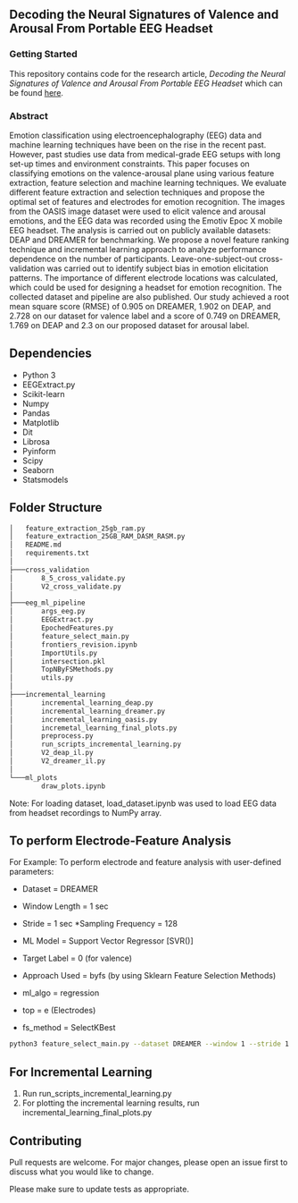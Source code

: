 ## Decoding the Neural Signatures of Valence and Arousal From Portable EEG Headset

### Getting Started
This repository contains code for the research article, _Decoding the Neural Signatures of Valence and Arousal From Portable EEG Headset_ which can be found [here](https://www.frontiersin.org/articles/10.3389/fnhum.2022.1051463/abstract).

### Abstract

Emotion classification using electroencephalography (EEG) data and machine learning techniques have been on the rise in the recent past. However, past studies use data from medical-grade EEG setups with long set-up times and environment constraints. This paper focuses on classifying emotions on the valence-arousal plane using various feature extraction, feature selection and machine learning techniques.
We evaluate different feature extraction and selection techniques and propose the optimal set of features and electrodes for emotion recognition. The images from the OASIS image dataset were used to elicit valence and arousal emotions, and the EEG data was recorded using the Emotiv Epoc X mobile EEG headset. The analysis is carried out on publicly available datasets: DEAP and DREAMER for benchmarking. We propose a novel feature ranking technique and incremental learning approach to analyze performance dependence on the number of participants. Leave-one-subject-out cross-validation was carried out to identify subject bias in emotion elicitation patterns. The importance of different electrode locations was calculated, which could be used for designing a headset for emotion recognition. The collected dataset and pipeline are also published. Our study achieved a root mean square score (RMSE) of 0.905 on DREAMER, 1.902 on DEAP, and 2.728 on our dataset for valence label and a score of 0.749 on DREAMER, 1.769 on DEAP and 2.3 on our proposed dataset for arousal label.

## Dependencies

* Python 3
* EEGExtract.py
* Scikit-learn
* Numpy
* Pandas
* Matplotlib
* Dit
* Librosa
* Pyinform
* Scipy
* Seaborn
* Statsmodels

## Folder Structure

```bash
│   feature_extraction_25gb_ram.py
│   feature_extraction_25GB_RAM_DASM_RASM.py
│   README.md
│   requirements.txt
│
├───cross_validation
│       8_5_cross_validate.py
│       V2_cross_validate.py
│
├───eeg_ml_pipeline
│       args_eeg.py
│       EEGExtract.py
│       EpochedFeatures.py
│       feature_select_main.py
│       frontiers_revision.ipynb
│       ImportUtils.py
│       intersection.pkl
│       TopNByFSMethods.py
│       utils.py
│
├───incremental_learning
│       incremental_learning_deap.py
│       incremental_learning_dreamer.py
│       incremental_learning_oasis.py
│       incremetal_learning_final_plots.py
│       preprocess.py
│       run_scripts_incremental_learning.py
│       V2_deap_il.py
│       V2_dreamer_il.py
│
└───ml_plots
        draw_plots.ipynb
```

Note: For loading dataset, load_dataset.ipynb was used to load EEG data from headset recordings to NumPy array.

## To perform Electrode-Feature Analysis

For Example: To perform electrode and feature analysis with user-defined parameters:

* Dataset = DREAMER
* Window Length = 1 sec
* Stride = 1 sec
*Sampling Frequency =  128

* ML Model = Support Vector Regressor [SVR()]

* Target Label = 0 (for valence)
* Approach Used = byfs (by using Sklearn Feature Selection Methods)
* ml_algo = regression
* top = e (Electrodes)
* fs_method =  SelectKBest

```bash
python3 feature_select_main.py --dataset DREAMER --window 1 --stride 1 --sfreq 128 --model svr --label 0 --approach byfs  --ml_algo regression --top e  --fs_method SelectKBest
```

## For Incremental Learning

1. Run run_scripts_incremental_learning.py
2. For plotting the incremental learning results, run incremental_learning_final_plots.py
 
## Contributing
Pull requests are welcome. For major changes, please open an issue first to discuss what you would like to change.

Please make sure to update tests as appropriate.
